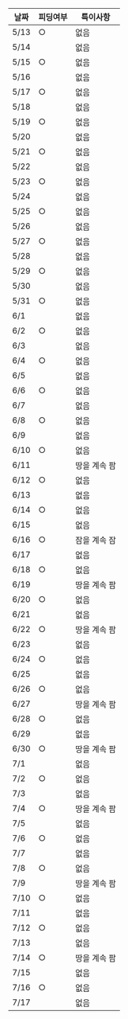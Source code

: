 | 날짜 | 피딩여부 | 특이사항     |
|------|----------|--------------|
| 5/13 |  ○       | 없음         |
| 5/14 |          | 없음         |
| 5/15 |  ○       | 없음         |
| 5/16 |          | 없음         |
| 5/17 |  ○       | 없음         |
| 5/18 |          | 없음         |
| 5/19 |  ○       | 없음         |
| 5/20 |          | 없음         |
| 5/21 |  ○       | 없음         |
| 5/22 |          | 없음         |
| 5/23 |  ○       | 없음         |
| 5/24 |          | 없음         |
| 5/25 |  ○       | 없음         |
| 5/26 |          | 없음         |
| 5/27 |  ○       | 없음         |
| 5/28 |          | 없음         |
| 5/29 |  ○       | 없음         |
| 5/30 |          | 없음         |
| 5/31 |  ○       | 없음         |
| 6/1  |          | 없음         |
| 6/2  |  ○       | 없음         |
| 6/3  |          | 없음         |
| 6/4  |  ○       | 없음         |
| 6/5  |          | 없음         |
| 6/6  |  ○       | 없음         |
| 6/7  |          | 없음         |
| 6/8  |  ○       | 없음         |
| 6/9  |          | 없음         |
| 6/10 |  ○       | 없음         |
| 6/11 |          | 땅을 계속 팜 |
| 6/12 |  ○       | 없음         |
| 6/13 |          | 없음         |
| 6/14 |  ○       | 없음         |
| 6/15 |          | 없음         |
| 6/16 |  ○       | 잠을 계속 잠 |
| 6/17 |          | 없음         |
| 6/18 |  ○       | 없음         |
| 6/19 |          | 땅을 계속 팜 |
| 6/20 |  ○       | 없음         |
| 6/21 |          | 없음         |
| 6/22 |  ○       | 땅을 계속 팜 |
| 6/23 |          | 없음         |
| 6/24 |  ○       | 없음         |
| 6/25 |          | 없음         |
| 6/26 |  ○       | 없음         |
| 6/27 |          | 땅을 계속 팜 |
| 6/28 |  ○       | 없음         |
| 6/29 |          | 없음         |
| 6/30 |  ○       | 땅을 계속 팜 |
| 7/1  |          | 없음         |
| 7/2  |  ○       | 없음         |
| 7/3  |          | 없음         |
| 7/4  |  ○       | 땅을 계속 팜 |
| 7/5  |          | 없음         |
| 7/6  |  ○       | 없음         |
| 7/7  |          | 없음         |
| 7/8  |  ○       | 없음         |
| 7/9  |          | 땅을 계속 팜 |
| 7/10 |  ○       | 없음         |
| 7/11 |          | 없음         |
| 7/12 |  ○       | 없음         |
| 7/13 |          | 없음         |
| 7/14 |  ○       | 땅을 계속 팜 |
| 7/15 |          | 없음         |
| 7/16 |  ○       | 없음         |
| 7/17 |          | 없음         |

